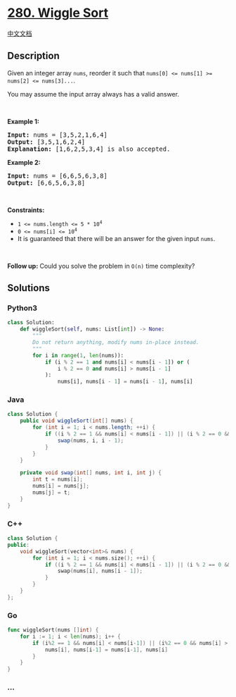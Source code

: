 # [280. Wiggle Sort](https://leetcode.com/problems/wiggle-sort)

[中文文档](/solution/0200-0299/0280.Wiggle%20Sort/README.md)

## Description

<p>Given an integer array <code>nums</code>, reorder it such that <code>nums[0] &lt;= nums[1] &gt;= nums[2] &lt;= nums[3]...</code>.</p>

<p>You may assume the input array always has a valid answer.</p>

<p>&nbsp;</p>
<p><strong class="example">Example 1:</strong></p>

<pre>
<strong>Input:</strong> nums = [3,5,2,1,6,4]
<strong>Output:</strong> [3,5,1,6,2,4]
<strong>Explanation:</strong> [1,6,2,5,3,4] is also accepted.
</pre>

<p><strong class="example">Example 2:</strong></p>

<pre>
<strong>Input:</strong> nums = [6,6,5,6,3,8]
<strong>Output:</strong> [6,6,5,6,3,8]
</pre>

<p>&nbsp;</p>
<p><strong>Constraints:</strong></p>

<ul>
	<li><code>1 &lt;= nums.length &lt;= 5 * 10<sup>4</sup></code></li>
	<li><code>0 &lt;= nums[i] &lt;= 10<sup>4</sup></code></li>
	<li>It is guaranteed that there will be an answer for the given input <code>nums</code>.</li>
</ul>

<p>&nbsp;</p>
<p><strong>Follow up:</strong> Could you solve the problem in <code>O(n)</code> time complexity?</p>

## Solutions

<!-- tabs:start -->

### **Python3**

```python
class Solution:
    def wiggleSort(self, nums: List[int]) -> None:
        """
        Do not return anything, modify nums in-place instead.
        """
        for i in range(1, len(nums)):
            if (i % 2 == 1 and nums[i] < nums[i - 1]) or (
                i % 2 == 0 and nums[i] > nums[i - 1]
            ):
                nums[i], nums[i - 1] = nums[i - 1], nums[i]
```

### **Java**

```java
class Solution {
    public void wiggleSort(int[] nums) {
        for (int i = 1; i < nums.length; ++i) {
            if ((i % 2 == 1 && nums[i] < nums[i - 1]) || (i % 2 == 0 && nums[i] > nums[i - 1])) {
                swap(nums, i, i - 1);
            }
        }
    }

    private void swap(int[] nums, int i, int j) {
        int t = nums[i];
        nums[i] = nums[j];
        nums[j] = t;
    }
}
```

### **C++**

```cpp
class Solution {
public:
    void wiggleSort(vector<int>& nums) {
        for (int i = 1; i < nums.size(); ++i) {
            if ((i % 2 == 1 && nums[i] < nums[i - 1]) || (i % 2 == 0 && nums[i] > nums[i - 1])) {
                swap(nums[i], nums[i - 1]);
            }
        }
    }
};
```

### **Go**

```go
func wiggleSort(nums []int) {
	for i := 1; i < len(nums); i++ {
		if (i%2 == 1 && nums[i] < nums[i-1]) || (i%2 == 0 && nums[i] > nums[i-1]) {
			nums[i], nums[i-1] = nums[i-1], nums[i]
		}
	}
}
```

### **...**

```

```

<!-- tabs:end -->
